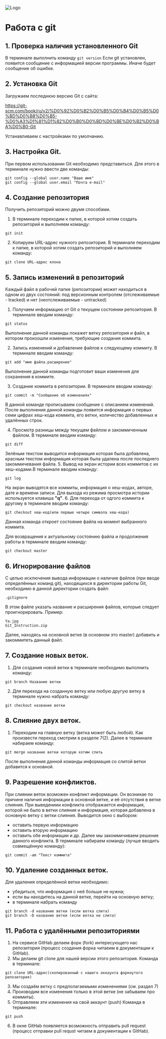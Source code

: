 ![Logo](Ya.jpg)

# Работа с git
## 1. Проверка наличия установленного Git
В терминале выполнить команду `git version`
Если git установлен, появится сообщение с информацией версии программы. Иначе будет сообщение об ошибке.

## 2. Установка Git
Загружаем последнюю версию Git с сайта:

https://git-scm.com/book/ru/v2/%D0%92%D0%B2%D0%B5%D0%B4%D0%B5%D0%BD%D0%B8%D0%B5-%D0%A3%D1%81%D1%82%D0%B0%D0%BD%D0%BE%D0%B2%D0%BA%D0%B0-Git

Устанавливаем с настройками по умолчанию.

## 3. Настройка Git.
При первом использовании Git необходимо представиться. Для этого в терминале нужно ввести две команды:
```
git config --global user.name "Ваше имя"
git config --global user.email "Почта e-mail"
```

## 4. Создание репозитория
Получить репозиторий можно двумя способами.
1. В терминале переходим к папке, в которой хотим создать репозиторий и выполняем команду:
```
git init
```
2. Копируем URL-адрес нужного репозитория. В терминале переходим к папке, в которой хотим создать репозиторий и выполняем команду:
```
git clone URL-адрес клона
```
## 5. Запись изменений в репозиторий

Каждый файл в рабочей папке (репозитории) может находиться в одном из двух состояний: под версионным контролем (отслеживаемые - tracked) и нет (неотслеживаемые - untracked)

1. Получаем информацию от Git о текущем состоянии репозитория. В терминале вводим команду:
```
git status
```
Выполнение данной команды покажет ветку репозитория и файл, в котором произошли изменения, требующие создания коммита.

2. Запись изменений и добавление файлов к следующему коммиту. В терминале вводим команду:
```
git add "имя файла.расширение"
``` 
Выполнение данной команды подготовит ваши изменения для сохранения в коммите.

3. Создание коммита в репозитории. В терминале вводим команду:
```
git commit -m "Сообщение об изменениях"
``` 
В данной команде прописываем сообщение с описанием изменений. После выполнения данной команды появится информация о первых семи цифрах хеш-кода коммита, его ветки, количество добавленных и удалённых строк.

4. Просмотр разницы между текущем файлом и закоммиченным файлом. В терминале вводим команду:
```
git diff
``` 
Зелёным текстом выводится информация которая была добавлена, красным текстом информация которая была удалена после последнего закоммичевания файла.
5. Вывод на экран истории всех коммитов с их хеш-кодами.В терминале вводим команду:
```
git log
``` 
На экран выводятся все коммиты, информация о хеш-кодах, авторе, дате и времени записи.
Для выхода из режима просмотра истории используется клавиша **"q"**.
6. Для перехода от одгого коммита к другому в терминале вводим команду:
```
git checkout хеш-код(или первые четыре символа хеш-кода)
``` 
Данная команда откроет состояние файла на момент выбранного коммита.

Для возвращения к актуальному состоянию файла и продолжения работы в терминале вводим команду:
```
git checkout master
``` 

## 6. Игнорирование файлов
С целью исключения вывода информации о наличие файлов (при вводе определённых команд git), находящихся в директории работы Git, необходимо в данной директории создать файл:
```
.gitignore
```
В этом файле указать название и расширения файлов, которые следует проигнорировать. Пример:
```
Ya.jpg
Git_Instruction.zip
```
Далее, находясь на основной ветке (в основном это master) добавить и закоммитеть данный файл.

## 7. Создание новых веток.
1. Для создания новой ветки в терминале необходимо выполнить команду:
```
git branch Название ветки
```
2. Для перехода на созданную ветку или любую другую ветку в терминале нужно набрать команду:
```
git checkout название ветки
```
## 8. Слияние двух веток.
1. Переходим на главную ветку (ветка может быть любой). Как произвести переход смотрим в разделе 7(2).
Далее в терминале набираем команду:
```
git merge название ветки которую хотим слить
```
После выполнения данной команды информация со слитой ветки добавится к основной.

## 9. Разрешение конфликтов.
При слиянии веток возможен конфликт информации. Он возникае по причине наличия информации в основной ветке, и её отсутствия в ветке слияния.
При выведениии конфликта отображается информация, которой не было в ветки слияния и информация, которая добавлена в основную ветку с ветки слияния.
Выводится окно с выбором:
- оставить первую информацию
- оставить вторую информацию
- оставить обе информации
и др.
Далее мы закоммичиваем решение данного конфликта. В терминале набираем команду (лучше вводить совмещённую команду):
```
git commit -am "Текст коммита"
```
## 10. Удаление созданных веток.
Для удаления определённой ветки необходимо:
- убедиться, что информация с неё больше не нужна;
- если вы находитесь на данной ветке, перейти на основную ветку;
- в терминале набрать команду
```
git branch -d название ветки (если ветка слита)
git branch -D название ветки (если ветка не слита)
```
## 11. Работа с удалёнными репозиториями
1. На сервисе GitHab делаем форк (fork) интересующего нас репозитория (процесс создания форка читаеим в документации к GitHab).
2. Мы делаем git clone для нашей версии этого репозитория.
Команда в терминале:
```
git clone URL-адрес(скопированный с нашего аккаунта форкнутого репозитория)
```
3. Мы создаём ветку с предполагаемыми изменениями (см. раздел 7)
4. Производим все изменения только в этой ветке (не забываем про коммиты).
5. Отправляем эти изменения на свой аккаунт (push)
Команда в терминале:
```
git push
```
6. В окне GitHab появляется возможность отправить pull request (процесс отправки pull requst читаем в документации к GitHab).